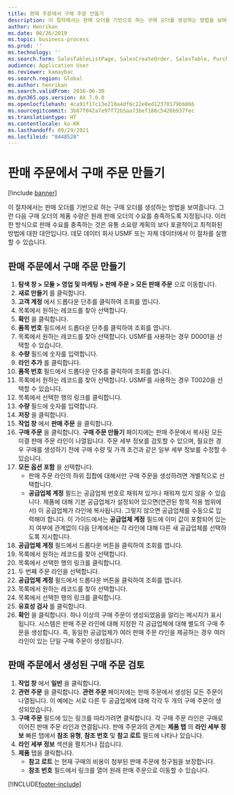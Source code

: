 ```yaml
---
title: 판매 주문에서 구매 주문 만들기
description: 이 절차에서는 판매 오더를 기반으로 하는 구매 오더를 생성하는 방법을 보여줍니다.
author: Henrikan
ms.date: 06/26/2019
ms.topic: business-process
ms.prod: ''
ms.technology: ''
ms.search.form: SalesTableListPage, SalesCreateOrder, SalesTable, PurchCreateFromSalesOrder, VendAccountItemLookup, SalesTableReferences, PurchTable, PurchTablePart
audience: Application User
ms.reviewer: kamaybac
ms.search.region: Global
ms.author: henrikan
ms.search.validFrom: 2016-06-30
ms.dyn365.ops.version: AX 7.0.0
ms.openlocfilehash: 4ca91f17c13e210a4df6c22e0ed12370179bb866
ms.sourcegitcommit: 3b87f042a7e97f72b5aa73bef186c5426b937fec
ms.translationtype: HT
ms.contentlocale: ko-KR
ms.lasthandoff: 09/29/2021
ms.locfileid: "8448528"
---
```

# <a name="create-a-purchase-order-from-a-sales-order"></a>판매 주문에서 구매 주문 만들기

[!include [banner](../../includes/banner.md)]

이 절차에서는 판매 오더를 기반으로 하는 구매 오더를 생성하는 방법을 보여줍니다. 그런 다음 구매 오더의 제품 수량은 원래 판매 오더의 수요를 충족하도록 지정됩니다. 이러한 방식으로 판매 수요를 충족하는 것은 유통 소요량 계획의 보다 포괄적이고 최적화된 방법에 대한 대안입니다. 데모 데이터 회사 USMF 또는 자체 데이터에서 이 절차를 실행할 수 있습니다.


## <a name="create-a-purchase-order-from-a-sales-order"></a>판매 주문에서 구매 주문 만들기
1. **탐색 창 > 모듈 > 영업 및 마케팅 > 판매 주문 > 모든 판매 주문** 으로 이동합니다.
2. **새로 만들기** 를 클릭합니다.
3. **고객 계정** 에서 드롭다운 단추를 클릭하여 조회를 엽니다.
4. 목록에서 원하는 레코드를 찾아 선택합니다.
5. **확인** 을 클릭합니다.
6. **품목 번호** 필드에서 드롭다운 단추를 클릭하여 조회를 엽니다.
7. 목록에서 원하는 레코드를 찾아 선택합니다. USMF를 사용하는 경우 D0001을 선택할 수 있습니다.  
8. **수량** 필드에 숫자를 입력합니다.
9. **라인 추가** 를 클릭합니다.
10. **품목 번호** 필드에서 드롭다운 단추를 클릭하여 조회를 엽니다.
11. 목록에서 원하는 레코드를 찾아 선택합니다. USMF를 사용하는 경우 T0020을 선택할 수 있습니다.  
12. 목록에서 선택한 행의 링크를 클릭합니다.
13. **수량** 필드에 숫자를 입력합니다.
14. **저장** 을 클릭합니다.
15. **작업 창** 에서 **판매 주문** 을 클릭합니다.
16. **구매 주문** 을 클릭합니다. **구매 주문 만들기** 페이지에는 판매 주문에서 복사된 모든 미결 판매 주문 라인이 나열됩니다. 주문 세부 정보를 검토할 수 있으며, 필요한 경우 구매를 생성하기 전에 구매 수량 및 가격 조건과 같은 일부 세부 정보를 수정할 수 있습니다. 
17. **모든 옵션 포함** 을 선택합니다.
    - 판매 주문 라인의 하위 집합에 대해서만 구매 주문을 생성하려면 개별적으로 선택합니다.  
    - **공급업체 계정** 필드는 공급업체 번호로 채워져 있거나 채워져 있지 않을 수 있습니다. 제품에 대해 기본 공급업체가 설정되어 있으면(연관된 항목 적용 범위에서) 이 공급업체가 라인에 복사됩니다. 그렇지 않으면 공급업체를 수동으로 입력해야 합니다.  이 가이드에서는 **공급업체 계정** 필드에 이미 값이 포함되어 있는지 여부에 관계없이 다음 단계에서는 각 라인에 대해 다른 새 공급업체를 선택하도록 지시합니다.  
18. **공급업체 계정** 필드에서 드롭다운 버튼을 클릭하여 조회를 엽니다.
19. 목록에서 원하는 레코드를 찾아 선택합니다.
20. 목록에서 선택한 행의 링크를 클릭합니다.
21. 두 번째 주문 라인을 선택합니다.
22. **공급업체 계정** 필드에서 드롭다운 버튼을 클릭하여 조회를 엽니다.
23. 목록에서 원하는 레코드를 찾아 선택합니다.
24. 목록에서 선택한 행의 링크를 클릭합니다.
25. **유효성 검사** 를 클릭합니다.
26. **확인** 을 클릭합니다. 하나 이상의 구매 주문이 생성되었음을 알리는 메시지가 표시됩니다. 시스템은 판매 주문 라인에 대해 지정한 각 공급업체에 대해 별도의 구매 주문을 생성합니다. 즉, 동일한 공급업체가 여러 판매 주문 라인을 제공하는 경우 여러 라인이 있는 단일 구매 주문이 생성됩니다.  

## <a name="review-purchase-orders-created-from-sales-orders"></a>판매 주문에서 생성된 구매 주문 검토
1. **작업 창** 에서 **일반** 을 클릭합니다.
2. **관련 주문** 을 클릭합니다. **관련 주문** 페이지에는 판매 주문에서 생성된 모든 주문이 나열됩니다. 이 예에는 서로 다른 두 공급업체에 대해 각각 두 개의 구매 주문이 생성되었습니다. 
3. **구매 주문** 필드에 있는 링크를 따라가려면 클릭합니다. 각 구매 주문 라인은 구매로 이어진 판매 주문 라인과 연결됩니다. 판매 주문과의 관계는 **제품 탭** 의 **라인 세부 정보** 빠른 탭에서 **참조 유형**, **참조 번호** 및 **참고 로트** 필드에 나타나 있습니다.  
4. **라인 세부 정보** 섹션을 펼치거나 접습니다.
5. **제품** 탭을 클릭합니다.
    - **참고 로트** 는 현재 구매의 비용이 첨부된 판매 주문에 청구됨을 보장합니다.  
    - **참조 번호** 필드에서 링크를 열어 원래 판매 주문으로 이동할 수 있습니다.  



[!INCLUDE[footer-include](../../../includes/footer-banner.md)]